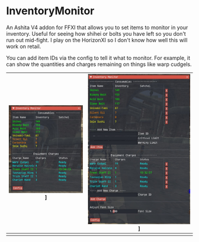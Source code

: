 
# InventoryMonitor
An Ashita V4 addon for FFXI that allows you to set items to monitor in your inventory.
Useful for seeing how shihei or bolts you have left so you don't run out mid-fight.
I play on the HorizonXI so I don't know how well this will work on retail.

You can add item IDs via the config to tell it what to monitor. For example, it can show the quantities and charges remaining on things like warp cudgels.

|  ![Example of the monitor](https://github.com/SmithDev1237/InventoryMonitor/blob/main/img/Example.jpg)]  |  ![Config Mode](https://github.com/SmithDev1237/InventoryMonitor/blob/main/img/Config.jpg)]  |
| ------------ | ------------ |
|   |   |





